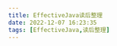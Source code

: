 ```yaml
---
title: EffectiveJava读后整理
date: 2022-12-07 16:23:35
tags: [EffectiveJava,读后整理]
---
```


<meta name="referrer" content="no-referrer"/>
